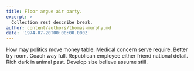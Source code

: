 ```yaml
---
title: Floor argue air party.
excerpt: >
  Collection rest describe break.
author: content/authors/thomas-murphy.md
date: '1974-07-20T00:00:00.000Z'
---
```

How may politics move money table. Medical concern serve require. Better try room. Coach way full. Republican employee either friend national detail. Rich dark in animal past. Develop size believe assume still.